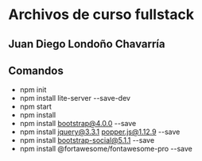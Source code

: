 # Archivos de curso fullstack

## Juan Diego Londoño Chavarría

## Comandos
 - npm init
 - npm install lite-server --save-dev
 - npm start
 - npm install
 - npm install bootstrap@4.0.0 --save
 - npm install jquery@3.3.1 popper.js@1.12.9 --save
 - npm install bootstrap-social@5.1.1 --save
 - npm install @fortawesome/fontawesome-pro --save
